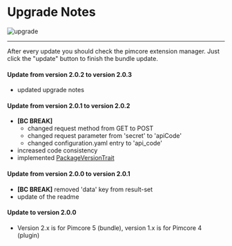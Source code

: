 # Upgrade Notes
![upgrade](https://user-images.githubusercontent.com/700119/31535145-3c01a264-affa-11e7-8d86-f04c33571f65.png)  
***
After every update you should check the pimcore extension manager. Just click the "update" button to finish the bundle update.

#### Update from version 2.0.2 to version 2.0.3
- updated upgrade notes

#### Update from version 2.0.1 to version 2.0.2
- **[BC BREAK]**
    - changed request method from GET to POST
    - changed request parameter from 'secret' to 'apiCode'
    - changed configuration.yaml entry to 'api_code'
- increased code consistency
- implemented [PackageVersionTrait](https://github.com/pimcore/pimcore/blob/master/lib/Extension/Bundle/Traits/PackageVersionTrait.php)

#### Update from version 2.0.0 to version 2.0.1
- **[BC BREAK]** removed 'data' key from result-set
- update of the readme

#### Update to version 2.0.0 
- Version 2.x is for Pimcore 5 (bundle), version 1.x is for Pimcore 4 (plugin)
